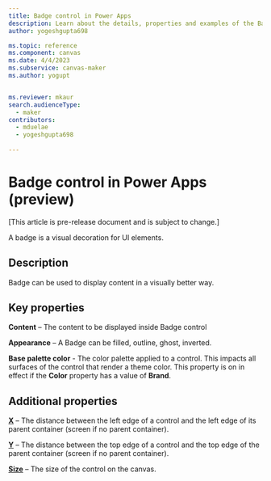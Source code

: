 ```yaml
---
title: Badge control in Power Apps
description: Learn about the details, properties and examples of the Badge control in Power Apps.
author: yogeshgupta698

ms.topic: reference
ms.component: canvas
ms.date: 4/4/2023
ms.subservice: canvas-maker
ms.author: yogupt


ms.reviewer: mkaur
search.audienceType: 
  - maker
contributors:
  - mduelae
  - yogeshgupta698
  
---
```

# Badge control in Power Apps (preview)

[This article is pre-release document and is subject to change.]

A badge is a visual decoration for UI elements.

## Description
Badge can be used to display content in a visually better way.

## Key properties
**Content** – The content to be displayed inside Badge control

**Appearance** – A Badge can be filled, outline, ghost, inverted.

**Base palette color** - The color palette applied to a control. This impacts all surfaces of the control that render a theme color. This property is on in effect if the **Color** property has a value of **Brand**.  


## Additional properties

**[X](../properties-size-location.md)** – The distance between the left edge of a control and the left edge of its parent container (screen if no parent container).

**[Y](../properties-size-location.md)** – The distance between the top edge of a control and the top edge of the parent container (screen if no parent container).

**[Size](../properties-text.md)** – The size of the control on the canvas.






